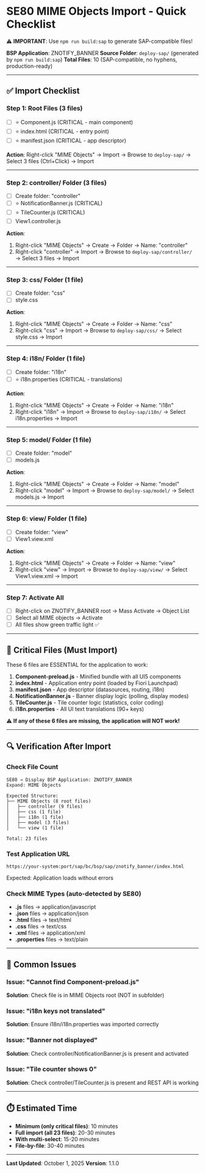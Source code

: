 # SE80 MIME Objects Import - Quick Checklist

⚠️ **IMPORTANT**: Use `npm run build:sap` to generate SAP-compatible files!

**BSP Application**: ZNOTIFY_BANNER
**Source Folder**: `deploy-sap/` (generated by `npm run build:sap`)
**Total Files**: 10 (SAP-compatible, no hyphens, production-ready)

---

## ✅ Import Checklist

### Step 1: Root Files (3 files)
- [ ] ⭐ Component.js (CRITICAL - main component)
- [ ] ⭐ index.html (CRITICAL - entry point)
- [ ] ⭐ manifest.json (CRITICAL - app descriptor)

**Action**: Right-click "MIME Objects" → Import → Browse to `deploy-sap/` → Select 3 files (Ctrl+Click) → Import

---

### Step 2: controller/ Folder (3 files)
- [ ] Create folder: "controller"
- [ ] ⭐ NotificationBanner.js (CRITICAL)
- [ ] ⭐ TileCounter.js (CRITICAL)
- [ ] View1.controller.js

**Action**:
1. Right-click "MIME Objects" → Create → Folder → Name: "controller"
2. Right-click "controller" → Import → Browse to `deploy-sap/controller/` → Select 3 files → Import

---

### Step 3: css/ Folder (1 file)
- [ ] Create folder: "css"
- [ ] style.css

**Action**:
1. Right-click "MIME Objects" → Create → Folder → Name: "css"
2. Right-click "css" → Import → Browse to `deploy-sap/css/` → Select style.css → Import

---

### Step 4: i18n/ Folder (1 file)
- [ ] Create folder: "i18n"
- [ ] ⭐ i18n.properties (CRITICAL - translations)

**Action**:
1. Right-click "MIME Objects" → Create → Folder → Name: "i18n"
2. Right-click "i18n" → Import → Browse to `deploy-sap/i18n/` → Select i18n.properties → Import

---

### Step 5: model/ Folder (1 file)
- [ ] Create folder: "model"
- [ ] models.js

**Action**:
1. Right-click "MIME Objects" → Create → Folder → Name: "model"
2. Right-click "model" → Import → Browse to `deploy-sap/model/` → Select models.js → Import

---

### Step 6: view/ Folder (1 file)
- [ ] Create folder: "view"
- [ ] View1.view.xml

**Action**:
1. Right-click "MIME Objects" → Create → Folder → Name: "view"
2. Right-click "view" → Import → Browse to `deploy-sap/view/` → Select View1.view.xml → Import

---

### Step 7: Activate All
- [ ] Right-click on ZNOTIFY_BANNER root → Mass Activate → Object List
- [ ] Select all MIME objects → Activate
- [ ] All files show green traffic light ✅

---

## 🎯 Critical Files (Must Import)

These 6 files are ESSENTIAL for the application to work:

1. **Component-preload.js** - Minified bundle with all UI5 components
2. **index.html** - Application entry point (loaded by Fiori Launchpad)
3. **manifest.json** - App descriptor (datasources, routing, i18n)
4. **NotificationBanner.js** - Banner display logic (polling, display modes)
5. **TileCounter.js** - Tile counter logic (statistics, color coding)
6. **i18n.properties** - All UI text translations (90+ keys)

⚠️ **If any of these 6 files are missing, the application will NOT work!**

---

## 🔍 Verification After Import

### Check File Count
```
SE80 → Display BSP Application: ZNOTIFY_BANNER
Expand: MIME Objects

Expected Structure:
├── MIME Objects (8 root files)
│   ├── controller (9 files)
│   ├── css (1 file)
│   ├── i18n (1 file)
│   ├── model (3 files)
│   └── view (1 file)

Total: 23 files
```

### Test Application URL
```
https://your-system:port/sap/bc/bsp/sap/znotify_banner/index.html
```

Expected: Application loads without errors

### Check MIME Types (auto-detected by SE80)
- **.js** files → application/javascript
- **.json** files → application/json
- **.html** files → text/html
- **.css** files → text/css
- **.xml** files → application/xml
- **.properties** files → text/plain

---

## 🐛 Common Issues

### Issue: "Cannot find Component-preload.js"
**Solution**: Check file is in MIME Objects root (NOT in subfolder)

### Issue: "i18n keys not translated"
**Solution**: Ensure i18n/i18n.properties was imported correctly

### Issue: "Banner not displayed"
**Solution**: Check controller/NotificationBanner.js is present and activated

### Issue: "Tile counter shows 0"
**Solution**: Check controller/TileCounter.js is present and REST API is working

---

## ⏱️ Estimated Time

- **Minimum (only critical files)**: 10 minutes
- **Full import (all 23 files)**: 20-30 minutes
- **With multi-select**: 15-20 minutes
- **File-by-file**: 30-40 minutes

---

**Last Updated**: October 1, 2025
**Version**: 1.1.0
